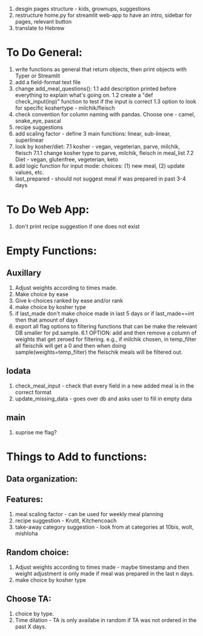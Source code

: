 1. desgin pages structure - kids, grownups, suggestions
2. restructure home.py for streamlit web-app to have an intro, sidebar for pages,
    relevant button
3. translate to Hebrew

# To Do General: 
1. write functions as general that return objects, then print objects with Typer or Streamlit
2. add a field-format text file
3. change add_meal_questions():
	1.1 add description printed before everything to explain what's going on.
	1.2 create a "def check_input(inp)" function to test if the input is correct
	1.3 option to look for specific koshertype - milchik/fleisch
4. check convention for column naming with pandas. Choose one - camel, snake_eye, pascal
5. recipe suggestions
6. add scaling factor - define 3 main functions: linear, sub-linear, superlinear
7. look by kosher/diet:
	7.1 kosher - vegan, vegeterian, parve, milchik, fleisch
		7.1.1 change kosher type to parve, milchik, fleisch in meal_list 
	7.2 Diet - vegan, glutenfree, vegeterian, keto
7. add logic function for input mode: choices: (1) new meal, (2) update values, etc.
8. last_prepared - should not suggest meal if was prepared in past 3-4 days

# To Do Web App:
1. don't print recipe suggestion if one does not exist

# Empty Functions:
## Auxillary
1. Adjust weights according to times made.
2. Make choice by ease
3. Give k-choices ranked by ease and/or rank
4. make choice by kosher type
5. if last_made don't make choice made in last 5 days or if last_made==int then that amount of days
6. export all flag options to filtering functions that can be make the relevant DB smaller for pd.sample.
	6.1 OPTION: add and then remove a column of weights that get zeroed for filtering. e.g., if milchik chosen, in temp_filter all fleischik will get a 0 and then when doing sample(weights=temp_filter) the fleischik meals will be filtered out.

## Iodata
1. check_meal_input - check that every field in a new added meal is in the correct format
2. update_missing_data - goes over db and asks user to fill in empty data

## main
1. suprise me flag?

# Things to Add to functions:

## Data organization:

## Features:
1. meal scaling factor - can be used for weekly meal planning
2. recipe suggestion - Krutit, Kitchencoach
3. take-away category suggestion - look from at categories at 10bis, wolt, mishloha

## Random choice:
1. Adjust weights according to times made - maybe timestamp and then weight adjustment is only made if meal was prepared in the last n days.
2. make choice by kosher type

## Choose TA:
1. choice by type.
2. Time dilation - TA is only availabe in random if TA was not ordered in the past X days. 

